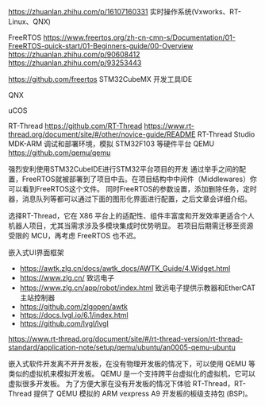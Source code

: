https://zhuanlan.zhihu.com/p/16107160331 实时操作系统(Vxworks、RT-Linux、QNX)

FreeRTOS
https://www.freertos.org/zh-cn-cmn-s/Documentation/01-FreeRTOS-quick-start/01-Beginners-guide/00-Overview
https://zhuanlan.zhihu.com/p/90608412
https://zhuanlan.zhihu.com/p/93253443

https://github.com/freertos
STM32CubeMX 开发工具IDE

QNX

uCOS

RT-Thread
https://github.com/RT-Thread
https://www.rt-thread.org/document/site/#/other/novice-guide/README
RT-Thread Studio
MDK-ARM 调试和部署环境，模拟 STM32F103 等硬件平台
QEMU
https://github.com/qemu/qemu

强烈安利使用STM32CubeIDE进行STM32平台项目的开发
通过举手之间的配置，FreeRTOS就被部署到了项目中去。在项目结构中中间件（Middlewares）你可以看到FreeRTOS这个文件。
同时FreeRTOS的参数设置，添加删除任务，定时器，消息队列等都可以通过下面的图形化界面进行配置，之后文章会详细介绍。

选择RT-Thread，它在 X86 平台上的适配性、组件丰富度和开发效率更适合个人机器人项目，尤其当需求涉及多模块集成时优势明显。
若项目后期需迁移至资源受限的 MCU，再考虑 FreeRTOS 也不迟。

嵌入式UI界面框架
- https://awtk.zlg.cn/docs/awtk_docs/AWTK_Guide/4.Widget.html 
- https://www.zlg.cn/ 致远电子
- https://www.zlg.cn/app/robot/index.html 致远电子提供示教器和EtherCAT主站控制器
- https://github.com/zlgopen/awtk
- https://docs.lvgl.io/6.1/index.html
- https://github.com/lvgl/lvgl

https://www.rt-thread.org/document/site/#/rt-thread-version/rt-thread-standard/application-note/setup/qemu/ubuntu/an0005-qemu-ubuntu

嵌入式软件开发离不开开发板，在没有物理开发板的情况下，可以使用 QEMU 等类似的虚拟机来模拟开发板。
QEMU 是一个支持跨平台虚拟化的虚拟机，它可以虚拟很多开发板。
为了方便大家在没有开发板的情况下体验 RT-Thread，RT-Thread 提供了 QEMU 模拟的 ARM vexpress A9 开发板的板级支持包 (BSP)。





